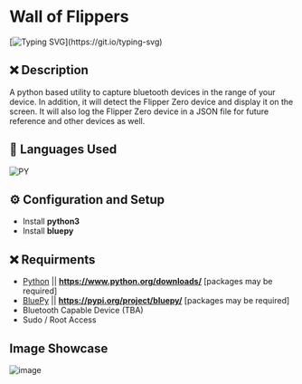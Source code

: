# Wall of Flippers
[![Typing SVG](https://readme-typing-svg.herokuapp.com?font=Fira+Code&weight=1&duration=2000&pause=1000&color=F70000&width=435&lines=Have+Questions%3F;Feel+free+to+contact+me!)](https://git.io/typing-svg)


## ❌ Description
A python based utility to capture bluetooth devices in the range of your device. In addition, it will detect the Flipper Zero device and display it on the screen. It will also log the Flipper Zero device in a JSON file for future reference and other devices as well. 


## 🔨 Languages Used
![PY](https://custom-icon-badges.herokuapp.com/badge/Python-black.svg?logo=python&logoColor=orange)

## ⚙️ Configuration and Setup
  - Install **python3**
  - Install **bluepy**
  
  
  
## ❌ Requirments
- [Python](https://www.python.org/downloads/) || **https://www.python.org/downloads/** [packages may be required]
- [BluePy](https://pypi.org/project/bluepy/) || **https://pypi.org/project/bluepy/** [packages may be required]
- Bluetooth Capable Device (TBA)
- Sudo / Root Access


## Image Showcase
![image](https://github.com/K3YOMI/NoFlip/assets/54733885/47f9b6d6-07f0-48fd-ba51-b04933573868)


